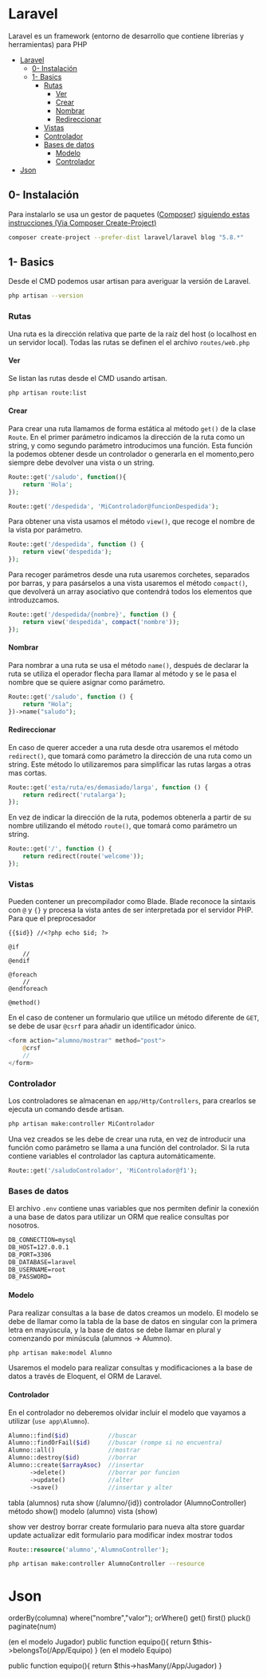 # Laravel

Laravel es un framework (entorno de desarrollo que contiene librerías y herramientas) para PHP

- [Laravel](#laravel)
  - [0- Instalación](#0--instalaci%c3%b3n)
  - [1- Basics](#1--basics)
    - [Rutas](#rutas)
      - [Ver](#ver)
      - [Crear](#crear)
      - [Nombrar](#nombrar)
      - [Redireccionar](#redireccionar)
    - [Vistas](#vistas)
    - [Controlador](#controlador)
    - [Bases de datos](#bases-de-datos)
      - [Modelo](#modelo)
      - [Controlador](#controlador-1)
- [Json](#json)

## 0- Instalación

Para instalarlo se usa un gestor de paquetes ([Composer](https://getcomposer.org/download/)) [siguiendo estas instrucciones (Via Composer Create-Project)](https://laravel.com/docs/5.8/installation)

```bash
composer create-project --prefer-dist laravel/laravel blog "5.8.*"
```

## 1- Basics

Desde el CMD podemos usar artisan para averiguar la versión de Laravel.

```bash
php artisan --version
```

### Rutas

Una ruta es la dirección relativa que parte de la raíz del host (o localhost en un servidor local). Todas las rutas se definen el el archivo `routes/web.php`

#### Ver

Se listan las rutas desde el CMD usando artisan.

```bash
php artisan route:list
```

#### Crear

Para crear una ruta llamamos de forma estática al método `get()` de la clase `Route`. En el primer parámetro indicamos la dirección de la ruta como un string, y como segundo parámetro introducimos una función. Esta función la podemos obtener desde un controlador o generarla en el momento,pero siempre debe devolver una vista o un string.

```php
Route::get('/saludo', function(){
    return 'Hola';
});
```

```php
Route::get('/despedida', 'MiControlador@funcionDespedida');
```

Para obtener una vista usamos el método `view()`, que recoge el nombre de la vista por parámetro.

```php
Route::get('/despedida', function () {
    return view('despedida');
});
```

Para recoger parámetros desde una ruta usaremos corchetes, separados por barras, y para pasárselos a una vista usaremos el método `compact()`, que devolverá un array asociativo que contendrá todos los elementos que introduzcamos.

```php
Route::get('/despedida/{nombre}', function () {
    return view('despedida', compact('nombre'));
});
```

#### Nombrar

Para nombrar a una ruta se usa el método `name()`, después de declarar la ruta se utiliza el operador flecha para llamar al método y se le pasa el nombre que se quiere asignar como parámetro.

```php
Route::get('/saludo', function () {
    return "Hola";
})->name("saludo");
```

#### Redireccionar

En caso de querer acceder a una ruta desde otra usaremos el método `redirect()`, que tomará como parámetro la dirección de una ruta como un string. Este método lo utilizaremos para simplificar las rutas largas a otras mas cortas.

```php
Route::get('esta/ruta/es/demasiado/larga', function () {
    return redirect('rutalarga');
});
```

En vez de indicar la dirección de la ruta, podemos obtenerla a partir de su nombre utilizando el método `route()`, que tomará como parámetro un string.

```php
Route::get('/', function () {
    return redirect(route('welcome'));
});
```

### Vistas

Pueden contener un precompilador como Blade. Blade reconoce la sintaxis con `@` y `{}` y procesa la vista antes de ser interpretada por el servidor PHP. Para que el preprocesador

```
{{$id}} //<?php echo $id; ?>

@if
    //
@endif

@foreach
    //
@endforeach

@method()
```

En el caso de contener un formulario que utilice un método diferente de `GET`, se debe de usar `@csrf` para añadir un identificador único.

```php
<form action="alumno/mostrar" method="post">
    @crsf
    //
</form>
```

### Controlador

Los controladores se almacenan en `app/Http/Controllers`, para crearlos se ejecuta un comando desde artisan.

```bash
php artisan make:controller MiControlador
```

Una vez creados se les debe de crear una ruta, en vez de introducir una función como parámetro se llama a una función del controlador. Si la ruta contiene variables el controlador las captura automáticamente.

```php
Route::get('/saludoControlador', 'MiControlador@f1');
```

### Bases de datos

El archivo `.env` contiene unas variables que nos permiten definir la conexión a una base de datos para utilizar un ORM que realice consultas por nosotros.

```txt
DB_CONNECTION=mysql
DB_HOST=127.0.0.1
DB_PORT=3306
DB_DATABASE=laravel
DB_USERNAME=root
DB_PASSWORD=
```

#### Modelo

Para realizar consultas a la base de datos creamos un modelo. El modelo se debe de llamar como la tabla de la base de datos en singular con la primera letra en mayúscula, y la base de datos se debe llamar en plural y comenzando por minúscula (alumnos -> Alumno).

```bash
php artisan make:model Alumno
```

Usaremos el modelo para realizar consultas y modificaciones a la base de datos a través de Eloquent, el ORM de Laravel.

#### Controlador

En el controlador no deberemos olvidar incluir el modelo que vayamos a utilizar (`use app\Alumno`).

```php
Alumno::find($id)           //buscar
Alumno::findOrFail($id)     //buscar (rompe si no encuentra)
Alumno::all()               //mostrar
Alumno::destroy($id)        //borrar
Alumno::create($arrayAsoc)  //insertar
      ->delete()            //borrar por funcion
      ->update()            //alter
      ->save()              //insertar y alter
```

tabla (alumnos)
ruta show (/alumno/{id})
controlador (AlumnoController) método show()
modelo (alumno)
vista (show)

show ver
destroy borrar
create formulario para nueva alta
store guardar
update actualizar
edit formulario para modificar
index mostrar todos

```php
Route::resource('alumno','AlumnoController');
```

```bash
php artisan make:controller AlumnoController --resource
```


# Json

orderBy(columna)
where("nombre","valor");
orWhere()
get()
first()
pluck()
paginate(num)

(en el modelo Jugador)
public function equipo(){
    return $this->belongsTo(/App/Equipo)
}
(en el modelo Equipo)

public function equipo(){
    return $this->hasMany(/App/Jugador)
}